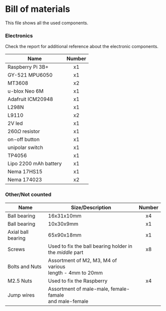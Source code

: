 # Bill of materials

This file shows all the used components. 

### Electronics
Check the report for additional reference about the electronic components. 

|Name  |Number  |
| ---- | :----: |
| Raspberry Pi 3B+ | x1 |
| GY-521 MPU6050 | x1 |
| MT3608 | x2 |
| u-blox Neo 6M | x1 | 
| Adafruit ICM20948 | x1 |
| L298N | x1 |
| L9110 | x2 | 
| 2V led | x1 |
| $260 \Omega$ resistor | x1 |
| on-off button | x1 |
| unipolar switch | x1 |
| TP4056 | x1 |
| Lipo 2200 mAh battery | x1 |
| Nema 17HS15 | x1 |
| Nema 174023 | x2 |


### Other/Not counted

| Name | Size/Description | Number |
| ---- | ---------------- | :----: |
| Ball bearing | 16x31x10mm | x4 |
| Ball bearing | 10x30x9mm| x1 |
| Axial ball bearing | 65x90x18mm | x1 |
| Screws | Used to fix the ball bearing holder in <br/>the _middle_ part | x8 |
| Bolts and Nuts | Assortment of M2, M3, M4 of various <br/>length - 4mm to 20mm | |
| M2.5 Nuts | Used to fix the Raspberry | x4 |
| Jump wires | Assortment of male-male, female-famale <br/> and male-female | |